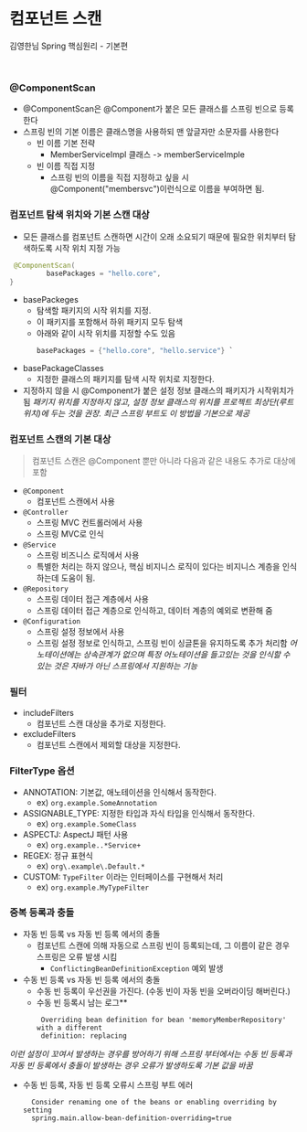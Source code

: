 # 컴포넌트 스캔
김영한님 Spring 핵심원리 - 기본편

<br>

### @ComponentScan
* @ComponentScan은 @Component가 붙은 모든 클래스를 스프링 빈으로 등록한다
* 스프링 빈의 기본 이름은 클래스명을 사용하되 맨 앞글자만 소문자를 사용한다
  * 빈 이름 기본 전략
    * MemberServiceImpl 클래스 -> memberServiceImple
  * 빈 이름 직접 지정
    * 스프링 빈의 이름을 직접 지정하고 싶을 시 @Component("membersvc")이런식으로 이름을 부여하면 됨.

### 컴포넌트 탐색 위치와 기본 스캔 대상
* 모든 클래스를 컴포넌트 스캔하면 시간이 오래 소요되기 때문에 필요한 위치부터 탐색하도록 시작 위치 지정 가능
```java
 @ComponentScan(
         basePackages = "hello.core",
}
```
* basePackeges
  * 탐색할 패키지의 시작 위치를 지정.
  * 이 패키지를 포함해서 하위 패키지 모두 탐색
  * 아래와 같이 시작 위치를 지정할 수도 있음
    ```java
    basePackages = {"hello.core", "hello.service"} `
    ```
* basePackageClasses
  * 지정한 클래스의 패키지를 탐색 시작 위치로 지정한다.
* 지정하지 않을 시 @Component가 붙은 설정 정보 클래스의 패키지가 시작위치가 됨
*패키지 위치를 지정하지 않고, 설정 정보 클래스의 위치를 프로젝트 최상단(루트위치)에 두는 것을 권장. 최근 스프링 부트도 이 방법을 기본으로 제공* 

### 컴포넌트 스캔의 기본 대상
> 컴포넌트 스캔은 @Component 뿐만 아니라 다음과 같은 내용도 추가로 대상에 포함
* `@Component`
  * 컴포넌트 스캔에서 사용
* `@Controller`
  * 스프링 MVC 컨트롤러에서 사용
  * 스프링 MVC로 인식
* `@Service`
  * 스프링 비즈니스 로직에서 사용
  * 특별한 처리는 하지 않으나, 핵심 비지니스 로직이 있다는 비지니스 계층을 인식하는데 도움이 됨.
* `@Repository`
  * 스프링 데이터 접근 계층에서 사용
  * 스프링 데이터 접근 계층으로 인식하고, 데이터 계층의 예외로 변환해 줌
* `@Configuration`
  * 스프링 설정 정보에서 사용
  * 스프링 설정 정보로 인식하고, 스프링 빈이 싱글톤을 유지하도록 추가 처리함
*어노테이션에는 상속관계가 없으며 특정 어노테이션을 들고있는 것을 인식할 수 있는 것은 자바가 아닌 스프링에서 지원하는 기능*

### 필터
* includeFilters
  * 컴포넌트 스캔 대상을 추가로 지정한다.
* excludeFilters
  * 컴포넌트 스캔에서 제외할 대상을 지정한다.

### FilterType 옵션
* ANNOTATION: 기본값, 애노테이션을 인식해서 동작한다.
  * ex) `org.example.SomeAnnotation`
* ASSIGNABLE_TYPE: 지정한 타입과 자식 타입을 인식해서 동작한다.
  * ex) `org.example.SomeClass`
* ASPECTJ: AspectJ 패턴 사용
  * ex) `org.example..*Service+`
* REGEX: 정규 표현식
  * ex) `org\.example\.Default.*`
* CUSTOM: `TypeFilter` 이라는 인터페이스를 구현해서 처리
  * ex) `org.example.MyTypeFilter`

 ### 중복 등록과 충돌
 * 자동 빈 등록 vs 자동 빈 등록 에서의 충돌
   * 컴포넌트 스캔에 의해 자동으로 스프링 빈이 등록되는데, 그 이름이 같은 경우 스프링은 오류 발생 시킴
     * `ConflictingBeanDefinitionException` 예외 발생
 * 수동 빈 등록 vs 자동 빈 등록 에서의 충돌
   * 수동 빈 등록이 우선권을 가진다. (수동 빈이 자동 빈을 오버라이딩 해버린다.)
   * 수동 빈 등록시 남는 로그**
     ```text
      Overriding bean definition for bean 'memoryMemberRepository' with a different
      definition: replacing
     ```
 *이런 설정이 꼬여서 발생하는 경우를 방어하기 위해 스프링 부터에서는 수동 빈 등록과 자동 빈 등록에서 충돌이 발생하는 경우 오류가 발생하도록 기본 값을 바꿈*
   * 수동 빈 등록, 자동 빈 등록 오류시 스프링 부트 에러
     ```text
       Consider renaming one of the beans or enabling overriding by setting
       spring.main.allow-bean-definition-overriding=true
     ```
